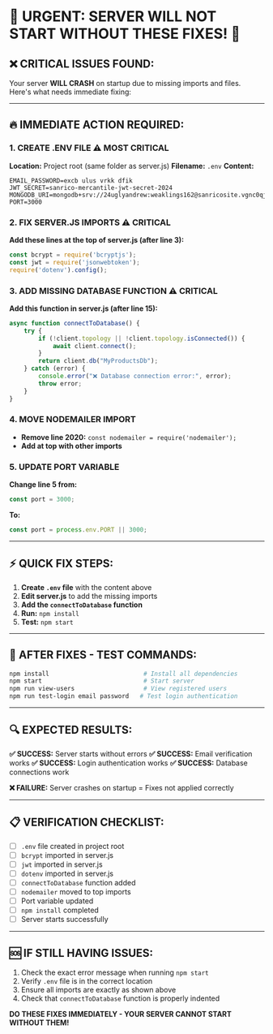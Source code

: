 # 🚨 URGENT: SERVER WILL NOT START WITHOUT THESE FIXES! 🚨

## ❌ **CRITICAL ISSUES FOUND:**

Your server **WILL CRASH** on startup due to missing imports and files. Here's what needs immediate fixing:

---

## 🔥 **IMMEDIATE ACTION REQUIRED:**

### **1. CREATE .ENV FILE** ⚠️ **MOST CRITICAL**
**Location:** Project root (same folder as server.js)
**Filename:** `.env`
**Content:**
```env
EMAIL_PASSWORD=excb ulus vrkk dfik
JWT_SECRET=sanrico-mercantile-jwt-secret-2024
MONGODB_URI=mongodb+srv://24uglyandrew:weaklings162@sanricosite.vgnc0qj.mongodb.net/
PORT=3000
```

### **2. FIX SERVER.JS IMPORTS** ⚠️ **CRITICAL**
**Add these lines at the top of server.js (after line 3):**
```javascript
const bcrypt = require('bcryptjs');
const jwt = require('jsonwebtoken');
require('dotenv').config();
```

### **3. ADD MISSING DATABASE FUNCTION** ⚠️ **CRITICAL** 
**Add this function in server.js (after line 15):**
```javascript
async function connectToDatabase() {
    try {
        if (!client.topology || !client.topology.isConnected()) {
            await client.connect();
        }
        return client.db("MyProductsDb");
    } catch (error) {
        console.error("❌ Database connection error:", error);
        throw error;
    }
}
```

### **4. MOVE NODEMAILER IMPORT**
- **Remove line 2020:** `const nodemailer = require('nodemailer');`
- **Add at top with other imports**

### **5. UPDATE PORT VARIABLE**
**Change line 5 from:**
```javascript
const port = 3000;
```
**To:**
```javascript
const port = process.env.PORT || 3000;
```

---

## ⚡ **QUICK FIX STEPS:**

1. **Create `.env` file** with the content above
2. **Edit server.js** to add the missing imports
3. **Add the `connectToDatabase` function**
4. **Run:** `npm install`
5. **Test:** `npm start`

---

## 🧪 **AFTER FIXES - TEST COMMANDS:**

```bash
npm install                          # Install all dependencies
npm start                            # Start server
npm run view-users                   # View registered users  
npm run test-login email password   # Test login authentication
```

---

## 🔍 **EXPECTED RESULTS:**

**✅ SUCCESS:** Server starts without errors
**✅ SUCCESS:** Email verification works
**✅ SUCCESS:** Login authentication works
**✅ SUCCESS:** Database connections work

**❌ FAILURE:** Server crashes on startup = Fixes not applied correctly

---

## 📋 **VERIFICATION CHECKLIST:**

- [ ] `.env` file created in project root
- [ ] `bcrypt` imported in server.js
- [ ] `jwt` imported in server.js  
- [ ] `dotenv` imported in server.js
- [ ] `connectToDatabase` function added
- [ ] `nodemailer` moved to top imports
- [ ] Port variable updated
- [ ] `npm install` completed
- [ ] Server starts successfully

---

## 🆘 **IF STILL HAVING ISSUES:**

1. Check the exact error message when running `npm start`
2. Verify `.env` file is in the correct location
3. Ensure all imports are exactly as shown above
4. Check that `connectToDatabase` function is properly indented

**DO THESE FIXES IMMEDIATELY - YOUR SERVER CANNOT START WITHOUT THEM!** 